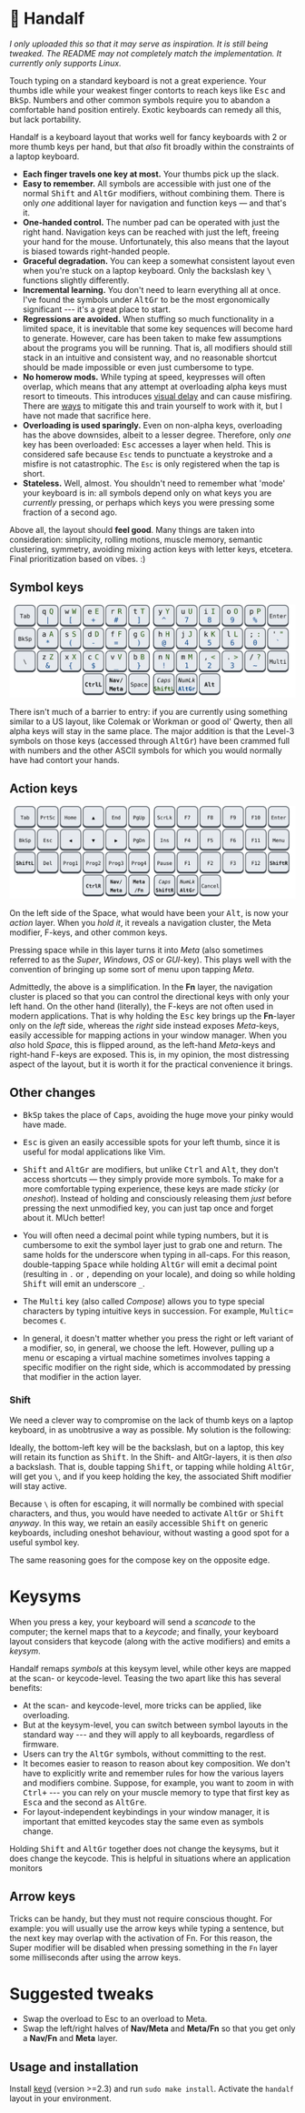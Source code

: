 # 🧙 Handalf

*I only uploaded this so that it may serve as inspiration. It is still 
being tweaked. The README may not completely match the implementation. 
It currently only supports Linux.*

Touch typing on a standard keyboard is not a great experience. Your 
thumbs idle while your weakest finger contorts to reach keys like 
<kbd>Esc</kbd> and <kbd>BkSp</kbd>. Numbers and other common symbols 
require you to abandon a comfortable hand position entirely. Exotic 
keyboards can remedy all this, but lack portability.

Handalf is a keyboard layout that works well for fancy keyboards with 2 
or more thumb keys per hand, but that *also* fit broadly within the 
constraints of a laptop keyboard.

-   **Each finger travels one key at most.** Your thumbs pick up the slack.
-   **Easy to remember.** All symbols are accessible with just one of 
    the normal <kbd>Shift</kbd> and <kbd>AltGr</kbd> modifiers, without 
    combining them. There is only *one* additional layer for navigation 
    and function keys — and that's it.
-   **One-handed control.** The number pad can be operated with just the 
    right hand. Navigation keys can be reached with just the left, 
    freeing your hand for the mouse. Unfortunately, this also means that 
    the layout is biased towards right-handed people.
-   **Graceful degradation.** You can keep a somewhat consistent layout 
    even when you're stuck on a laptop keyboard. Only the backslash key 
    <kbd>\\</kbd> functions slightly differently.
-   **Incremental learning.** You don't need to learn everything all at 
    once. I've found the symbols under <kbd>AltGr</kbd> to be the most 
    ergonomically significant --- it's a great place to start.
-   **Regressions are avoided.** When stuffing so much functionality in 
    a limited space, it is inevitable that some key sequences will 
    become hard to generate. However, care has been taken to make few 
    assumptions about the programs you will be running. That is, all 
    modifiers should still stack in an intuitive and consistent way, and 
    no reasonable shortcut should be made impossible or even just 
    cumbersome to type.
-   **No homerow mods.** While typing at speed, keypresses will often 
    overlap, which means that any attempt at overloading alpha keys must 
    resort to timeouts. This introduces [visual delay][pftwp] and can 
    cause misfiring. There are [ways][urob] to mitigate this and train 
    yourself to work with it, but I have not made that sacrifice here.
-   **Overloading is used sparingly.** Even on non-alpha keys, 
    overloading has the above downsides, albeit to a lesser degree. 
    Therefore, only *one* key has been overloaded: <kbd>Esc</kbd> 
    accesses a layer when held. This is considered safe because `Esc` 
    tends to punctuate a keystroke and a misfire is not catastrophic. 
    The `Esc` is only registered when the tap is short.
-   **Stateless.** Well, almost. You shouldn't need to remember what 
    'mode' your keyboard is in: all symbols depend only on what keys you 
    are *currently* pressing, or perhaps which keys you were pressing 
    some fraction of a second ago.

Above all, the layout should **feel good**. Many things are taken into 
consideration: simplicity, rolling motions, muscle memory, semantic 
clustering, symmetry, avoiding mixing action keys with letter keys, 
etcetera. Final prioritization based on vibes. :)

## Symbol keys

![The Handalf-qwerty keyboard layout.](kb-qwerty.svg)

There isn't much of a barrier to entry: if you are currently using 
something similar to a US layout, like Colemak or Workman or good ol' 
Qwerty, then all alpha keys will stay in the same place. The major 
addition is that the Level-3 symbols on those keys (accessed through 
<kbd>AltGr</kbd>) have been crammed full with numbers and the other 
ASCII symbols for which you would normally have had contort your hands.

<!-- Because AltGr is pressed with your right-hand thumb, the left-hand 
side of the keyboard is preferred for things like parentheses, while the 
number pad can now be controlled entirely with your right-hand. -->

## Action keys

![The action portion of the Handalf keyboard layout.](kb-action.svg)

On the left side of the Space, what would have been your <kbd>Alt</kbd>, 
is now your *action* layer. When you *hold it*, it reveals a navigation 
cluster, the Meta modifier, F-keys, and other common keys.

Pressing space while in this layer turns it into *Meta* (also sometimes 
referred to as the *Super*, *Windows*, *OS* or *GUI*-key). This plays 
well with the convention of bringing up some sort of menu upon tapping 
*Meta*.

Admittedly, the above is a simplification. In the **Fn** layer, the 
navigation cluster is placed so that you can control the directional 
keys with only your left hand. On the other hand (literally), the F-keys 
are not often used in modern applications. That is why holding the 
<kbd>Esc</kbd> key brings up the **Fn**-layer only on the *left* side, 
whereas the *right* side instead exposes *Meta*-keys, easily accessible 
for mapping actions in your window manager. When you *also* hold 
*Space*, this is flipped around, as the left-hand *Meta*-keys and 
right-hand F-keys are exposed. This is, in my opinion, the most 
distressing aspect of the layout, but it is worth it for the practical 
convenience it brings.


## Other changes

- <kbd>BkSp</kbd> takes the place of <kbd>Caps</kbd>, avoiding the huge 
  move your pinky would have made.

- <kbd>Esc</kbd> is given an easily accessible spots for your left 
  thumb, since it is useful for modal applications like Vim.

- <kbd>Shift</kbd> and <kbd>AltGr</kbd> are modifiers, but unlike 
  <kbd>Ctrl</kbd> and <kbd>Alt</kbd>, they don't access shortcuts — they 
  simply provide more symbols. To make for a more comfortable typing 
  experience, these keys are made *sticky* (or *oneshot*). Instead of 
  holding and consciously releasing them *just* before pressing the next 
  unmodified key, you can just tap once and forget about it. MUch 
  better!

- You will often need a decimal point while typing numbers, but it is 
  cumbersome to exit the symbol layer just to grab one and return. The 
  same holds for the underscore when typing in all-caps. For this 
  reason, double-tapping <kbd>Space</kbd> while holding <kbd>AltGr</kbd> 
  will emit a decimal point (resulting in `.` or `,` depending on your 
  locale), and doing so while holding <kbd>Shift</kbd> will emit an 
  underscore `_`.

- The <kbd>Multi</kbd> key (also called *Compose*) allows you to type 
  special characters by typing intuitive keys in succession. For 
  example, <kbd>Multi</kbd><kbd>c</kbd><kbd>=</kbd> becomes `€`.

- In general, it doesn't matter whether you press the right or left 
  variant of a modifier, so, in general, we choose the left. However, 
  pulling up a menu or escaping a virtual machine sometimes involves 
  tapping a specific modifier on the right side, which is accommodated 
  by pressing that modifier in the action layer.

### Shift

We need a clever way to compromise on the lack of thumb keys on a laptop 
keyboard, in as unobtrusive a way as possible. My solution is the 
following:

Ideally, the bottom-left key will be the backslash, but on a laptop, 
this key will retain its function as <kbd>Shift</kbd>. In the Shift- and 
AltGr-layers, it is then *also* a backslash. That is, double tapping 
<kbd>Shift</kbd>, or tapping while holding <kbd>AltGr</kbd>, will get 
you `\`, and if you keep holding the key, the associated Shift modifier 
will stay active.

Because `\` is often for escaping, it will normally be combined with 
special characters, and thus, you would have needed to activate 
<kbd>AltGr</kbd> or <kbd>Shift</kbd> *anyway*. In this way, we retain an 
easily accessible <kbd>Shift</kbd> on generic keyboards, including 
oneshot behaviour, without wasting a good spot for a useful symbol key. 

The same reasoning goes for the compose key on the opposite edge.

# Keysyms

When you press a key, your keyboard will send a *scancode* to the 
computer; the kernel maps that to a *keycode*; and finally, your 
keyboard layout considers that keycode (along with the active modifiers) 
and emits a *keysym*.

Handalf remaps *symbols* at this keysym level, while other keys are 
mapped at the scan- or keycode-level. Teasing the two apart like this 
has several benefits:

- At the scan- and keycode-level, more tricks can be applied, like 
  overloading.
- But at the keysym-level, you can switch between symbol layouts in the 
  standard way --- and they will apply to all keyboards, regardless of 
  firmware.
- Users can try the <kbd>AltGr</kbd> symbols, without committing to the 
  rest.
- It becomes easier to reason to reason about key composition. We don't 
  have to explicitly write and remember rules for how the various layers 
  and modifiers combine. Suppose, for example, you want to zoom in with 
  <kbd>Ctrl</kbd><kbd>+</kbd> --- you can rely on your muscle memory to 
  type that first key as <kbd>Esc</kbd><kbd>a</kbd> and the second as 
  <kbd>AltGr</kbd><kbd>e</kbd>.
- For layout-independent keybindings in your window manager, it is 
  important that emitted keycodes stay the same even as symbols change.

Holding <kbd>Shift</kbd> and <kbd>AltGr</kbd> together does not change 
the keysyms, but it does change the keycode. This is helpful in 
situations where an application monitors

## Arrow keys

Tricks can be handy, but they must not require conscious thought. For 
example: you will usually use the arrow keys while typing a sentence, 
but the next key may overlap with the activation of Fn. For this reason, 
the Super modifier will be disabled when pressing something in the `Fn` 
layer some milliseconds after using the arrow keys.


# Suggested tweaks

- Swap the overload to Esc to an overload to Meta.
- Swap the left/right halves of **Nav/Meta** and **Meta/Fn** so that you 
  get only a **Nav/Fn** and **Meta** layer.


## Usage and installation

Install [keyd](https://github.com/rvaiya/keyd) (version >=2.3) and run 
`sudo make install`. Activate the `handalf` layout in your environment.

<!--
## Other

[Seniply] and [Callum] have similar goals: limited keys and no home-row 
mods.

# Consideration for the thumb keys

-   All thumb keys except space are modifiers or layer keys, because you 
    have full range of motion with the rest of your fingers while 
    holding them.
-   Since we avoid crazy modifier combinations, `sym` and `shift` never 
    make sense to press together. Therefore, they should be on the same 
    finger.
-   `space` should be opposite from  `shift` and `sym`, so that you can 
    still use it while in their respective modes.

-->

<!-- Reading -->
[Preconditions-Guide]: https://precondition.github.io/home-row-mods
[Urob]: https://github.com/urob/zmk-config#timeless-homerow-mods
<!-- About visual latency -->
[pftwp]: https://pavelfatin.com/typing-with-pleasure/#human-side

<!-- Layouts -->
[Colemak-DH]: https://colemakmods.github.io/mod-dh/
[Workman]: https://workmanlayout.org/

<!-- More layouts -->
[Seniply]: https://stevep99.github.io/seniply/
[Callum]: https://github.com/callum-oakley/qmk_firmware/tree/master/users/callum
[Miryoku]: https://github.com/manna-harbour/miryoku
